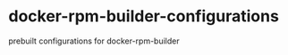 docker-rpm-builder-configurations
=================================

prebuilt configurations for docker-rpm-builder
